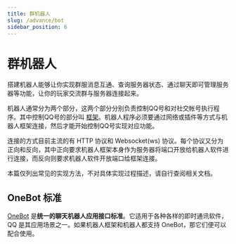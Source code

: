 ```yaml
---
title: 群机器人
slug: /advance/bot
sidebar_position: 6
---
```


# 群机器人

搭建机器人能够让你实现群服消息互通、查询服务器状态、通过聊天即可管理服务器等功能，让你的玩家交流群与服务器连接起来。<!--运营管理的内容写好后这里做一个链接指向那边的机器人文档，讲解机器人都需要什么功能-->

机器人通常分为两个部分，这两个部分分别负责控制QQ号和对社交帐号执行程序。其中控制QQ号的部分叫 [框架](framework.md)。机器人程序必须要通过网络或插件等方式与机器人框架连接，然后才能开始控制QQ号实现对应功能。

连接的方式目前主流的有 HTTP 协议和 Websocket(ws) 协议。每个协议又分为正向和反向，其中正向要求机器人框架本身作为服务器将端口开放给机器人软件进行连接，而反向则要求机器人软件开放端口给框架连接。

本篇仅列出常见的实现方法，不对具体实现过程描述，请自行查阅相关文档。

## OneBot 标准

[OneBot](https://onebot.dev/) 是**统一的聊天机器人应用接口标准**。它适用于各种各样的即时通讯软件，QQ 是其应用场景之一。如果机器人框架和机器人都支持 OneBot，那它们便可以配合使用。
